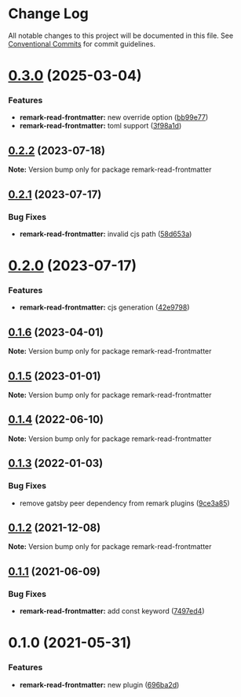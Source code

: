 # Change Log

All notable changes to this project will be documented in this file.
See [Conventional Commits](https://conventionalcommits.org) for commit guidelines.

# [0.3.0](https://github.com/adaltas/remark-gatsby-plugins/compare/remark-read-frontmatter@0.2.2...remark-read-frontmatter@0.3.0) (2025-03-04)

### Features

- **remark-read-frontmatter:** new override option ([bb99e77](https://github.com/adaltas/remark-gatsby-plugins/commit/bb99e778a2a3c544cedfb4305f3787512e7e648a))
- **remark-read-frontmatter:** toml support ([3f98a1d](https://github.com/adaltas/remark-gatsby-plugins/commit/3f98a1db36db2f16f774c10987b59338c6a5bd6d))

## [0.2.2](https://github.com/adaltas/remark-gatsby-plugins/compare/remark-read-frontmatter@0.2.1...remark-read-frontmatter@0.2.2) (2023-07-18)

**Note:** Version bump only for package remark-read-frontmatter

## [0.2.1](https://github.com/adaltas/remark-gatsby-plugins/compare/remark-read-frontmatter@0.2.0...remark-read-frontmatter@0.2.1) (2023-07-17)

### Bug Fixes

- **remark-read-frontmatter:** invalid cjs path ([58d653a](https://github.com/adaltas/remark-gatsby-plugins/commit/58d653a5a6e6dbe558a7e404bee6c4fea77a6e9d))

# [0.2.0](https://github.com/adaltas/remark-gatsby-plugins/compare/remark-read-frontmatter@0.1.6...remark-read-frontmatter@0.2.0) (2023-07-17)

### Features

- **remark-read-frontmatter:** cjs generation ([42e9798](https://github.com/adaltas/remark-gatsby-plugins/commit/42e97989f0db0dca79155be0aef3d04f41a8dc49))

## [0.1.6](https://github.com/adaltas/remark-gatsby-plugins/compare/remark-read-frontmatter@0.1.5...remark-read-frontmatter@0.1.6) (2023-04-01)

**Note:** Version bump only for package remark-read-frontmatter

## [0.1.5](https://github.com/adaltas/remark-gatsby-plugins/compare/remark-read-frontmatter@0.1.4...remark-read-frontmatter@0.1.5) (2023-01-01)

**Note:** Version bump only for package remark-read-frontmatter

## [0.1.4](https://github.com/adaltas/remark-gatsby-plugins/compare/remark-read-frontmatter@0.1.3...remark-read-frontmatter@0.1.4) (2022-06-10)

**Note:** Version bump only for package remark-read-frontmatter

## [0.1.3](https://github.com/adaltas/remark-gatsby-plugins/compare/remark-read-frontmatter@0.1.2...remark-read-frontmatter@0.1.3) (2022-01-03)

### Bug Fixes

- remove gatsby peer dependency from remark plugins ([9ce3a85](https://github.com/adaltas/remark-gatsby-plugins/commit/9ce3a8501f3b47807b9ffa44ba7e0ddcdcc7b34b))

## [0.1.2](https://github.com/adaltas/remark-gatsby-plugins/compare/remark-read-frontmatter@0.1.1...remark-read-frontmatter@0.1.2) (2021-12-08)

**Note:** Version bump only for package remark-read-frontmatter

## [0.1.1](https://github.com/adaltas/remark-gatsby-plugins/compare/remark-read-frontmatter@0.1.0...remark-read-frontmatter@0.1.1) (2021-06-09)

### Bug Fixes

- **remark-read-frontmatter:** add const keyword ([7497ed4](https://github.com/adaltas/remark-gatsby-plugins/commit/7497ed4d866932872dd6da4a4e9afb8bdaa274f0))

# 0.1.0 (2021-05-31)

### Features

- **remark-read-frontmatter:** new plugin ([696ba2d](https://github.com/adaltas/remark-gatsby-plugins/commit/696ba2d62156ae91af8f20391df53b360c69cf34))
